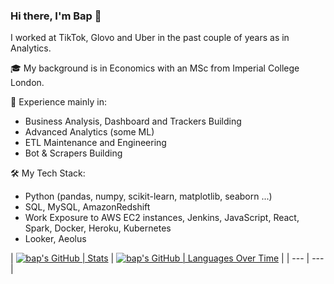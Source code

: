 ### Hi there, I'm Bap 👋

I worked at TikTok, Glovo and Uber in the past couple of years as in Analytics. 

🎓 My background is in Economics with an MSc from Imperial College London. 

💽 Experience mainly in: 
- Business Analysis, Dashboard and Trackers Building
- Advanced Analytics (some ML)
- ETL Maintenance and Engineering
- Bot & Scrapers Building

🛠 My Tech Stack:
- Python (pandas, numpy, scikit-learn, matplotlib, seaborn ...)
- SQL, MySQL, AmazonRedshift
- Work Exposure to AWS EC2 instances, Jenkins, JavaScript, React, Spark, Docker, Heroku, Kubernetes
- Looker, Aeolus

| [![bap's GitHub | Stats](https://stats.quine.sh/bap/github?theme=dark)](https://quine.sh) | [![bap's GitHub | Languages Over Time](https://stats.quine.sh/bap/languages-over-time?theme=dark)](https://quine.sh) |
| --- | --- |
